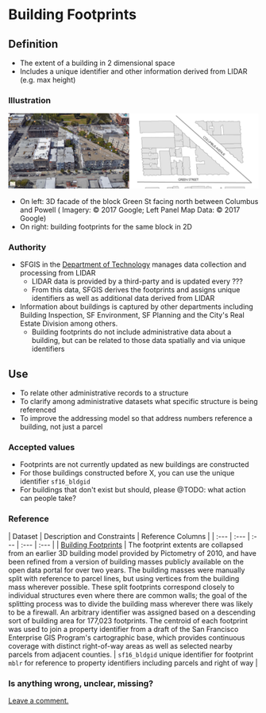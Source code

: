 # Building Footprints

## Definition

* The extent of a building in 2 dimensional space
* Includes a unique identifier and other information derived from LIDAR (e.g. max height)

### Illustration

![Building footprints are the extent or envelope of a building structure. Here they are pictured in 3D and 2D for the same block on Green Street. ](/assets/footprints.png)

* On left: 3D facade of the block Green St facing north between Columbus and Powell ( Imagery: &copy; 2017 Google; Left Panel Map Data: &copy; 2017 Google)
* On right: building footprints for the same block in 2D

### Authority

* SFGIS in the [Department of Technology](https://tech.sfgov.org/) manages data collection and processing from LIDAR
  * LIDAR data is provided by a third-party and is updated every ???
  * From this data, SFGIS derives the footprints and assigns unique identifiers as well as additional data derived from LIDAR
* Information about buildings is captured by other departments including Building Inspection, SF Environment, SF Planning and the City's Real Estate Division among others.
  * Building footprints do not include administrative data about a building, but can be related to those data spatially and via unique identifiers

## Use

* To relate other administrative records to a structure
* To clarify among administrative datasets what specific structure is being referenced
* To improve the addressing model so that address numbers reference a building, not just a parcel

### Accepted values

* Footprints are not currently updated as new buildings are constructed
* For those buildings constructed before X, you can use the unique identifier `sf16_bldgid`
* For buildings that don't exist but should, please @TODO: what action can people take?

### Reference

| Dataset | Description and Constraints | Reference Columns |
| :--- | :--- | :--- | :--- | :--- |
| [Building Footprints](https://data.sfgov.org/Housing-and-Buildings/Building-Footprints/72ai-zege) | The footprint extents are collapsed from an earlier 3D building model provided by Pictometry of 2010, and have been refined from a version of building masses publicly available on the open data portal for over two years. The building masses were manually split with reference to parcel lines, but using vertices from the building mass wherever possible. These split footprints correspond closely to individual structures even where there are common walls; the goal of the splitting process was to divide the building mass wherever there was likely to be a firewall. An arbitrary identifier was assigned based on a descending sort of building area for 177,023 footprints. The centroid of each footprint was used to join a property identifier from a draft of the San Francisco Enterprise GIS Program's cartographic base, which provides continuous coverage with distinct right-of-way areas as well as selected nearby parcels from adjacent counties. | `sf16_bldgid` unique identifier for footprint <br> `mblr` for reference to property identifiers including parcels and right of way  |

### Is anything wrong, unclear, missing?

[Leave a comment.](https://github.com/DataSF/draft-publishing-standards/issues/new?title=Comment:Building-Footprints&body=Comment:Building-Footprints)